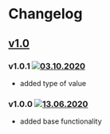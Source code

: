 # Changelog

## [v1.0](https://github.com/d8corp/async-mobx/tree/v1.0)
### v1.0.1 [![03.10.2020](https://img.shields.io/date/1601738568)](https://github.com/d8corp/async-mobx/tree/v1.0.1)
- added type of value
### v1.0.0 [![13.06.2020](https://img.shields.io/date/1592048299)](https://github.com/d8corp/async-mobx/tree/v1.0.0)
- added base functionality

